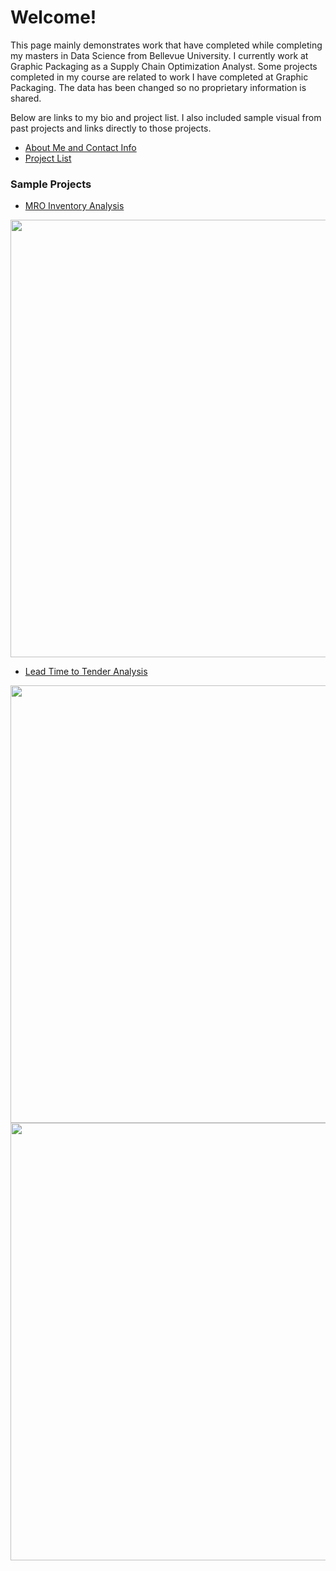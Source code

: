 # Welcome!

This page mainly demonstrates work that have completed while completing my masters in Data Science from Bellevue University. I currently work at Graphic Packaging as a Supply Chain Optimization Analyst. Some projects completed in my course are related to work I have completed at Graphic Packaging. The data has been changed so no proprietary information is shared.

Below are links to my bio and project list. I also included sample visual from past projects and links directly to those projects. 

- [About Me and Contact Info](https://nestingen.github.io/About-Me/) 
- [Project List](https://nestingen.github.io/nestingen.github.io.project_list/)

### Sample Projects
- [MRO Inventory Analysis](https://nestingen.github.io/DSC-680-MRO-Inventory/) </br>
<img src="https://user-images.githubusercontent.com/54515596/106980925-b2bbc380-6726-11eb-90e7-b3229ef540e8.png" width="700">

- [Lead Time to Tender Analysis](https://nestingen.github.io/DSC-680-Lead-Time-to-Tender/) </br>
<img src= "https://user-images.githubusercontent.com/54515596/106982795-5d81b100-672a-11eb-9c66-f3ee44170050.png" width ="700">
<img src = "https://user-images.githubusercontent.com/54515596/106983283-41324400-672b-11eb-8489-8d262165d95c.png" width = "700">




